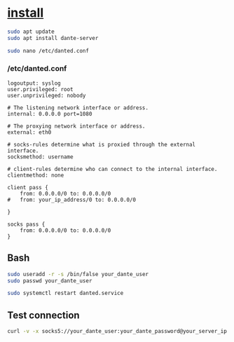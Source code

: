 # [install](https://www.digitalocean.com/community/tutorials/how-to-set-up-dante-proxy-on-ubuntu-20-04)
```sh
sudo apt update
sudo apt install dante-server

sudo nano /etc/danted.conf
```
### /etc/danted.conf
```
logoutput: syslog
user.privileged: root
user.unprivileged: nobody

# The listening network interface or address.
internal: 0.0.0.0 port=1080

# The proxying network interface or address.
external: eth0

# socks-rules determine what is proxied through the external interface.
socksmethod: username

# client-rules determine who can connect to the internal interface.
clientmethod: none

client pass {
    from: 0.0.0.0/0 to: 0.0.0.0/0
#   from: your_ip_address/0 to: 0.0.0.0/0

}

socks pass {
    from: 0.0.0.0/0 to: 0.0.0.0/0
}
```
## __Bash__
```sh
sudo useradd -r -s /bin/false your_dante_user
sudo passwd your_dante_user

sudo systemctl restart danted.service
```
## __Test connection__
```sh
curl -v -x socks5://your_dante_user:your_dante_password@your_server_ip:1080 http://www.google.com/
```

